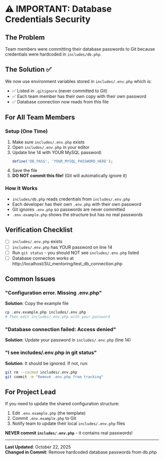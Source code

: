 # ⚠️ IMPORTANT: Database Credentials Security

## The Problem
Team members were committing their database passwords to Git because credentials were hardcoded in `includes/db.php`.

## The Solution ✅
We now use environment variables stored in `includes/.env.php` which is:
- ✅ Listed in `.gitignore` (never committed to Git)
- ✅ Each team member has their own copy with their own password
- ✅ Database connection now reads from this file

## For All Team Members

### Setup (One Time)
1. Make sure `includes/.env.php` exists
2. Open `includes/.env.php` in your editor
3. Update line 14 with YOUR MySQL password:
   ```php
   define('DB_PASS', 'YOUR_MYSQL_PASSWORD_HERE');
   ```
4. Save the file
5. **DO NOT commit this file!** (Git will automatically ignore it)

### How It Works
- `includes/db.php` reads credentials from `includes/.env.php`
- Each developer has their own `.env.php` with their own password
- Git ignores `.env.php` so passwords are never committed
- `.env.example.php` shows the structure but has no real passwords

## Verification Checklist
- [ ] `includes/.env.php` exists
- [ ] `includes/.env.php` has YOUR password on line 14
- [ ] Run `git status` - you should NOT see `includes/.env.php` listed
- [ ] Database connection works at http://localhost/SU_mentoring/test_db_connection.php

## Common Issues

### "Configuration error. Missing .env.php"
**Solution**: Copy the example file
```bash
cp .env.example.php includes/.env.php
# Then edit includes/.env.php with your password
```

### "Database connection failed: Access denied"
**Solution**: Update your password in `includes/.env.php` (line 14)

### "I see includes/.env.php in git status"
**Solution**: It should be ignored. If not, run:
```bash
git rm --cached includes/.env.php
git commit -m "Remove .env.php from tracking"
```

## For Project Lead

If you need to update the shared configuration structure:
1. Edit `.env.example.php` (the template)
2. Commit `.env.example.php` to Git
3. Notify team to update their local `includes/.env.php` files

**NEVER commit `includes/.env.php`** - it contains real passwords!

---

**Last Updated**: October 22, 2025  
**Changed in Commit**: Remove hardcoded database passwords from db.php

